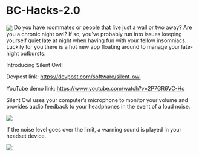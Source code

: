 # BC-Hacks-2.0 
<img src="src\java\images\icon3.png" align = "center" style="margin: 0 auto;" />
Do you have roommates or people that live just a wall or two away? Are you a chronic night owl?
If so, you’ve probably run into issues keeping yourself quiet late at night when having fun with your fellow insomniacs.  Luckily for you there is a hot new app floating around to manage your late-night outbursts.

Introducing Silent Owl!

Devpost link: https://devpost.com/software/silent-owl

YouTube demo link: https://www.youtube.com/watch?v=2P7GR6VC-Ho

Silent Owl uses your computer’s microphone to monitor your volume and provides audio feedback to your headphones in the event of a loud noise.

<img src="src\java\images\silentowl1.png" align = "center" style="margin: 0 auto;" />

If the noise level goes over the limit, a warning sound is played in your headset device.

<img src="src\java\images\silentowl4.png" align = "center" style="margin: 0 auto;" />
